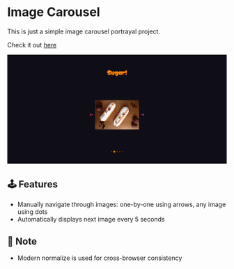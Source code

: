 # Image Carousel

This is just a simple image carousel portrayal project.

Check it out [here](https://mell62.github.io/image-carousel/)

![webpage-screenshot](./src/images/screenshot.png)

## :joystick: Features

- Manually navigate through images: one-by-one using arrows, any image using dots
- Automatically displays next image every 5 seconds

## :page_with_curl: Note

- Modern normalize is used for cross-browser consistency
